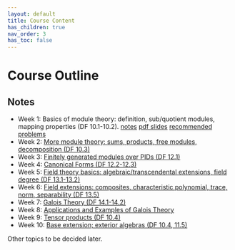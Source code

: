 ```yaml
---
layout: default
title: Course Content
has_children: true
nav_order: 3
has_toc: false
---
```


# Course Outline

## Notes

- Week 1: Basics of module theory: definition, sub/quotient modules, mapping properties (DF 10.1-10.2). [notes](01-modules.md) [pdf slides](beamer/01-modules.pdf) [recommended problems](01-modules.problems.pdf)
- Week 2: [More module theory: sums, products, free modules, decomposition (DF 10.3)](02-modules2.md)
- Week 3: [Finitely generated modules over PIDs (DF 12.1)](03-PIDmodules.md)
- Week 4: [Canonical Forms (DF 12.2-12.3)](04-forms.md)
- Week 5: [Field theory basics: algebraic/transcendental extensions, field degree (DF 13.1-13.2)](05-fieldbasics.md)
- Week 6: [Field extensions: composites, characteristic polynomial, trace, norm, separability (DF 13.5)](06-fieldextensions.md)
- Week 7: [Galois Theory (DF 14.1-14.2)](07-galoisextensions.md)
- Week 8: [Applications and Examples of Galois Theory](08-examplesandapplications.md)
- Week 9: [Tensor products (DF 10.4)](09-tensors.md)
- Week 10: [Base extension; exterior algebras (DF 10.4, 11.5)](11-multilinear.md)

Other topics to be decided later.
